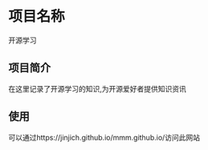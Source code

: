 # 项目名称
开源学习

## 项目简介
在这里记录了开源学习的知识,为开源爱好者提供知识资讯

## 使用
可以通过https://jinjich.github.io/mmm.github.io/访问此网站

